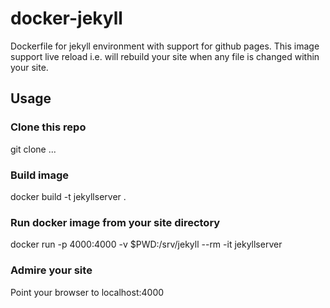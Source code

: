 # docker-jekyll
Dockerfile for jekyll environment with support for github pages.
This image support live reload i.e. will rebuild your site when any file is changed within your site.

## Usage
### Clone this repo
git clone ...

### Build image
docker build  -t jekyllserver .

### Run docker image from your site directory
docker run -p 4000:4000 -v $PWD:/srv/jekyll --rm -it jekyllserver

### Admire your site
Point your browser to localhost:4000
